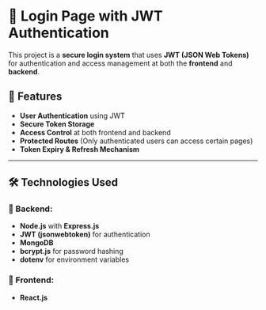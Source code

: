 # 🔐 Login Page with JWT Authentication

This project is a **secure login system** that uses **JWT (JSON Web Tokens)** for authentication and access management at both the **frontend** and **backend**.

## 🚀 Features

- **User Authentication** using JWT  
- **Secure Token Storage**  
- **Access Control** at both frontend and backend  
- **Protected Routes** (Only authenticated users can access certain pages)  
- **Token Expiry & Refresh Mechanism**  
---

## 🛠 Technologies Used

### 📌 Backend:
- **Node.js** with **Express.js**  
- **JWT (jsonwebtoken)** for authentication  
- **MongoDB** 
- **bcrypt.js** for password hashing  
- **dotenv** for environment variables  

### 🎨 Frontend:
- **React.js**   



